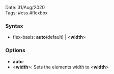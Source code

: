Date: 31/Aug/2020  
Tags: #css #flexbox

### Syntax
* flex-basis: **auto**(default) | \<**width**\>

### Options
* **auto**: 
* \<**width**\>: Sets the elements width to \<**width**\>
